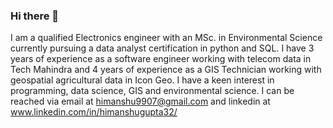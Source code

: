 ### Hi there 👋

<!--
**himanshu-038/himanshu-038** is a ✨ _special_ ✨ repository because its `README.md` (this file) appears on your GitHub profile.

Here are some ideas to get you started:

- 🔭 I’m currently working on ...
- 🌱 I’m currently learning ...
- 👯 I’m looking to collaborate on ...
- 🤔 I’m looking for help with ...
- 💬 Ask me about ...
- 📫 How to reach me: ...
- 😄 Pronouns: ...
- ⚡ Fun fact: ...
-->

I am a qualified Electronics engineer with an MSc. in Environmental Science currently pursuing a data analyst certification in python and SQL. I have 3 years of experience as a software engineer working with telecom data  in Tech Mahindra and 4 years of experience as a GIS Technician working with geospatial agricultural data in Icon Geo.
I have a keen interest in programming, data science, GIS and environmental science. 
I can be reached via email at himanshu9907@gmail.com and linkedin at www.linkedin.com/in/himanshugupta32/

